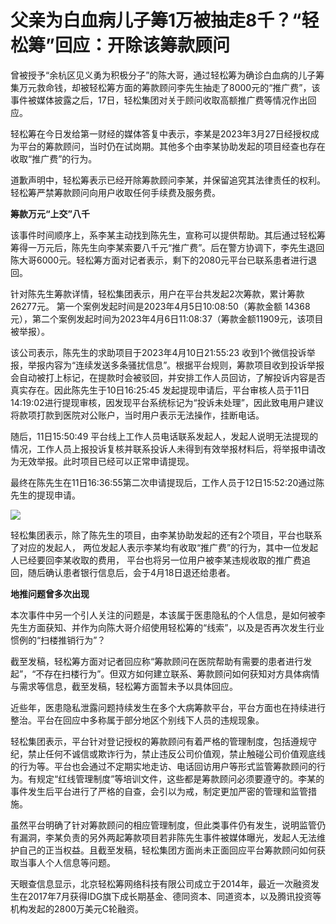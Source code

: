 # 父亲为白血病儿子筹1万被抽走8千？“轻松筹”回应：开除该筹款顾问

曾被授予“余杭区见义勇为积极分子”的陈大哥，通过轻松筹为确诊白血病的儿子筹集万元救命钱，却被轻松筹方面的筹款顾问李先生抽走了8000元的“推广费”，该事件被媒体披露之后，17日，轻松集团对关于顾问收取高额推广费等情况作出回应。

轻松筹在今日发给第一财经的媒体答复中表示，李某是2023年3月27日经授权成为平台的筹款顾问，当时仍在试岗期。其他多个由李某协助发起的项目经查也存在收取“推广费”的行为。

道歉声明中，轻松筹表示已经开除筹款顾问李某，并保留追究其法律责任的权利。轻松筹严禁筹款顾问向用户收取任何手续费及服务费。

**筹款万元“上交”八千**

该事件时间顺序上，系李某主动找到陈先生，宣称可以提供帮助。其后通过轻松筹筹得一万元后，陈先生向李某索要八千元“推广费”。后在警方协调下，李先生退回陈大哥6000元。轻松筹方面对记者表示，剩下的2080元平台已联系患者进行退回。

针对陈先生筹款详情，轻松集团表示，用户在平台共发起2次筹款，累计筹款26277元。 第一个案例发起时间是2023年4月5日10:08:50（筹款金额
14368 元），第二个案例发起时间为2023年4月6日11:08:37（筹款金额11909元，该项目被举报）。

该公司表示，陈先生的求助项目于2023年4月10日21:55:23
收到1个微信投诉举报，举报内容为“连续发送多条骚扰信息”。根据平台规则，筹款项目收到投诉举报会自动被打上标记，在提款时会被驳回，并安排工作人员回访，了解投诉内容是否真实存在。因此陈先生于10日16:25:45
发起提现申请后，平台审核人员于11日14:19:02进行提现审核，因发现平台系统标记为“投诉未处理”，因此致电用户建议将款项打款到医院对公账户，当时用户表示无法操作，挂断电话。

随后，11日15:50:49
平台线上工作人员电话联系发起人，发起人说明无法提现的情况，工作人员上报投诉复核并联系投诉人未得到有效举报材料后，将举报申请改为无效举报。此时项目已经可以正常申请提现。

最终在陈先生在11日16:36:55第二次申请提现后，工作人员于12日15:52:20通过陈先生的提现申请。

![](https://inews.gtimg.com/newsapp_bt/0/15778983773/1000)

轻松集团表示，除了陈先生的项目，由李某协助发起的还有2个项目，平台也联系了对应的发起人，
两位发起人表示李某均有收取“推广费”的行为，其中一位发起人已经要回李某收取的费用，
平台也将另一位用户被李某违规收取的推广费追回，随后确认患者银行信息后，会于4月18日退还给患者。

**地推问题曾多次出现**

本次事件中另一个引人关注的问题是，本该属于医患隐私的个人信息，是如何被李先生方面获知、并作为向陈大哥介绍使用轻松筹的“线索”，以及是否再次发生行业惯例的“扫楼推销行为”？

截至发稿，轻松筹方面对记者回应称“筹款顾问在医院帮助有需要的患者进行发起”，“不存在扫楼行为”。但双方如何建立联系、筹款顾问如何获知对方具体病情与需求等信息，截至发稿，轻松筹方面暂未予以具体回应。

近些年，医患隐私泄露问题持续发生在多个大病筹款平台，平台方面也在持续进行整治。平台在回应中多称属于部分地区个别线下人员的违规现象。

轻松集团表示，平台针对登记授权的筹款顾问有着严格的管理制度，包括遵规守纪，禁止任何不诚信或欺诈行为，禁止违反公司价值观，禁止触碰公司价值观底线的行为等。平台也会通过不定期实地走访、电话回访用户等形式监管筹款顾问的行为。有规定“红线管理制度”等培训文件，这些都是筹款顾问必须要遵守的。李某的事件发生后平台进行了严格的自查，会引以为戒，制定更加严密的管理和监管措施。

虽然平台明确了针对筹款顾问的相应管理制度，但此类事件仍有发生，说明监管仍有漏洞，李某负责的另外两起筹款项目若非陈先生事件被媒体曝光，发起人无法维护自己的正当权益。且截至发稿，轻松集团方面尚未正面回应平台筹款顾问如何获取当事人个人信息等问题。

天眼查信息显示，北京轻松筹网络科技有限公司成立于2014年，最近一次融资发生在2017年7月获得IDG旗下成长期基金、德同资本、同道资本，以及腾讯投资等机构发起的2800万美元C轮融资。

